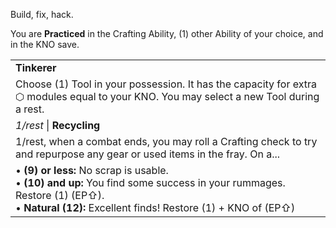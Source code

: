 Build, fix, hack.

You are **Practiced** in the Crafting Ability, (1) other Ability of your choice, and in the KNO save.

|                                                                                                                                                                                                |
| ---------------------------------------------------------------------------------------------------------------------------------------------------------------------------------------------- |
| **Tinkerer**                                                                                                                                                                                   |
| Choose (1) Tool in your possession. It has the capacity for extra ⬡ modules equal to your KNO. You may select a new Tool during a rest.                                                        |
| *1/rest* \| **Recycling**                                                                                                                                                                      |
| 1/rest, when a combat ends, you may roll a Crafting check to try and repurpose any gear or used items in the fray. On a...                                                                     |
| • **(9) or less:** No scrap is usable.<br>• **(10) and up:** You find some success in your rummages. Restore (1) (EP⇧).<br>• **Natural** **(12):** Excellent finds! Restore (1) + KNO of (EP⇧) |
